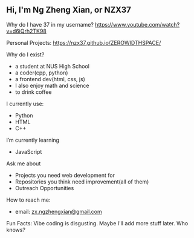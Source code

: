 ## Hi, I'm Ng Zheng Xian, or NZX37

Why do I have 37 in my username?
https://www.youtube.com/watch?v=d6iQrh2TK98

Personal Projects:
https://nzx37.github.io/ZEROWIDTHSPACE/

Why do I exist?
- a student at NUS High School
- a coder(cpp, python)
- a frontend dev(html, css, js)
- I also enjoy math and science
- to drink coffee

I currently use:
- Python
- HTML
- C++

I’m currently learning
- JavaScript

Ask me about
- Projects you need web development for
- Repositories you think need improvement(all of them)
- Outreach Opportunities
  
How to reach me:
- email: zx.ngzhengxian@gmail.com

Fun Facts:
Vibe coding is disgusting.
Maybe I'll add more stuff later. Who knows?
